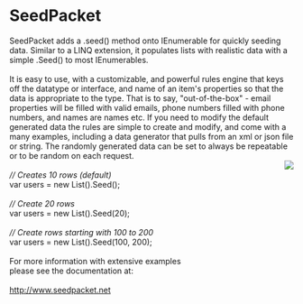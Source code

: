 ﻿# SeedPacket
SeedPacket adds a .seed() method onto IEnumerable for quickly seeding data. Similar to a LINQ extension, it populates lists with realistic data with a simple .Seed() to most IEnumerables.<br />
<br />
It is easy to use, with a customizable, and powerful rules engine that keys off the datatype or interface, and name of an item's properties so that the data is appropriate to the type. That is to say, "out-of-the-box" - email properties will be filled with valid emails, phone numbers filled with phone numbers, and names are names etc. If you need to modify the default generated data the rules are simple to create and modify, and come with a many examples, including a data generator that pulls from an xml or json file or string. The randomly generated data can be set to always be repeatable or to be random on each request.
<br />
<img src="http://www.seedpacket.net/Content/Images/SeedPacketImage.png" align="right" />
<br />
<i>// Creates 10 rows (default)</i><br />
var users = new List<User>().Seed();<br />
<br />
<i>// Create 20 rows</i><br />
var users = new List<User>().Seed(20);<br />
<br />
<i>// Create rows starting with 100 to 200</i><br />
var users = new List<User>().Seed(100, 200);<br />
<br />
For more information with extensive examples <br />
please see the documentation at:<br />
<br />
http://www.seedpacket.net<br />
